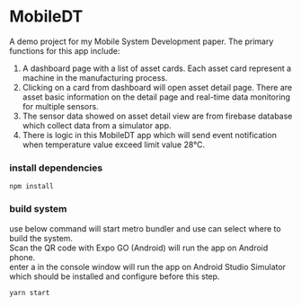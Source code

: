 # MobileDT

A demo project for my Mobile System Development paper.
The primary functions for this app include:

1. A dashboard page with a list of asset cards. Each asset card represent a machine in the manufacturing process.
2. Clicking on a card from dashboard will open asset detail page. There are asset basic information on the detail page and real-time data monitoring for multiple sensors.
3. The sensor data showed on asset detail view are from firebase database which collect data from a simulator app.
4. There is logic in this MobileDT app which will send event notification when temperature value exceed limit value 28°C.

### install dependencies

```shell
npm install
```

### build system

use below command will start metro bundler and use can select where to build the system.<br>
Scan the QR code with Expo GO (Android) will run the app on Android phone.<br>
enter a in the console window will run the app on Android Studio Simulator which should be installed and configure before this step.

```shell
yarn start
```
